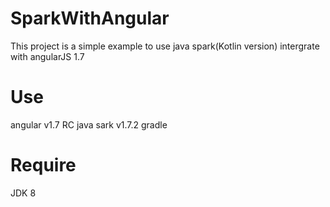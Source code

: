 # SparkWithAngular
This project is a simple example to use java spark(Kotlin version) intergrate with angularJS 1.7  

# Use  
 angular v1.7 RC 
 java sark v1.7.2
 gradle   
# Require
JDK 8


 
 

